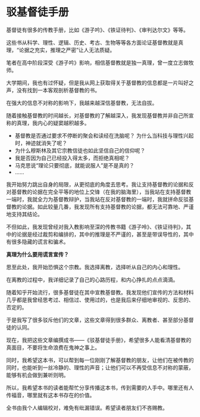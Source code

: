 # 驳基督徒手册


基督徒有很多的传教手册，比如《游子吟》、《铁证待判》、《审判达尔文》等等。

这些书从科学、理性、逻辑、历史、考古、生物等等各方面论证基督教就是真理，“论据之充实，推理之严密”让人无法质疑。

笔者在高中阶段深受《游子吟》影响，相信基督教就是独一真理，曾一度立志做牧师。

大学期间，我也有过怀疑，但是我从网上获取得关于基督教的信息都是一片叫好之声，没有找到一本客观剖析基督教的书。

在强大的信息不对称的影响下，我越来越深信基督教，无法自拔。

随着接触基督教的时间越长，对基督教的了解越深入，我发现基督教并非自己所宣称的真理，我内心的疑窦越积越多。

* 基督教是否通过要求不停断的聚会和读经在洗脑呢？
为什么当科技与理性兴起时，神迹就消失了呢？
* 为什么穆斯林及其它宗教信徒也如此坚信自己的信仰呢？
* 我是否因为自己已经投入得太多，而拒绝真相呢？
* 马克思说“理论只要彻底，就能说服人”是不是真的？
* ……

我开始努力跳出自身的局限，从更彻底的角度去思考。我让支持基督教的论据和反对基督教的论据在完全平等的地位上交锋（在我的脑海里），当我站在支持基督教一端时，我就全力为基督教辩护，当我站在反对基督教的一端时，我就拼命反驳基督教的论据。如此较量几番，我发现所有支持基督教的论据，都无法可靠地、严谨地支持其结论。

不但如此，我发现曾经对我入教影响至深的传教书籍《游子呤》、《铁证待判》，其中的论据是经过裁剪和编排的，其中的推理是不严谨的，甚至是带误导性的，其中有很多隐藏的谎言和骗术。

**真理为什么要用谎言宣传？**

思至此处，我开始恐惧这个宗教。我选择离教，选择听从自己的内心和理性。

在离教的过程中，我详细记录了自己的心路历程，和内心挣扎的点点滴滴。

随着知乎开始流行，很多基督徒在其中宣教基督教。我发现他们宣传的方法和材料几乎都是我曾经思考过、相信过、使用过的，也是我后来仔细地审视的、反思的、否定的。

于是我写了很多驳斥他们的文章，这些文章得到很多群众、离教者、甚至部分基督徒的认同。

现在，我把这些文章编撰成书——《驳基督徒手册》，希望很多人能看清基督教的真面目，不要将生命浪费在鬼神之事上。

同时，我希望这本书，可以帮到每一位刚刚了解基督教的朋友，让他们在被传教的同时，也能听到一丝冷静的、理性的声音；让他们可以不再受信息不对称的蒙蔽，能够有机会做到兼听则明。

所以，我希望本书的读者能帮忙分享传播这本书，传到需要的人手中。哪里还有人传福音，哪里就有这本书存在的价值。

全书由我个人编辑校对，难免有纰漏错误。希望读者朋友们不吝赐教。



